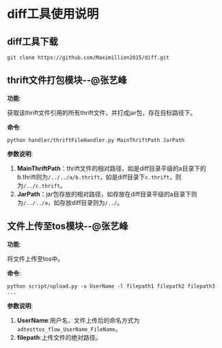 # diff工具使用说明
## diff工具下载
```
git clone https://github.com/Maximillion2015/diff.git
```
## thrift文件打包模块--@张艺峰
**功能**:

获取该thrift文件引用的所有thrift文件，并打成jar包，存在目标路径下。

**命令**:

```
python handler/thriftFileHandler.py MainThriftPath JarPath
```
**参数说明**:

1. **MainThriftPath**：thrift文件的相对路径，如是diff目录平级的a目录下的b.thrift则为`/../../a/b.thrift`，如是diff目录下`c.thrift`，则为`/../c.thrift`。
2. **JarPath**：jar包存放的相对路径，如存放在diff目录平级的a目录下则为`/../../a`，如存放diff目录则为`/../`。

## 文件上传至tos模块--@张艺峰
**功能**:

将文件上传至tos中。

**命令**:

```
python script/upload.py -u UserName -l filepath1 filepath2 filepath3 ...
```
**参数说明**:

1. **UserName**:用户名，文件上传后的命名方式为`adtesttos_flow_UserName_FileName`。
2. **filepath**:上传文件的绝对路径。
